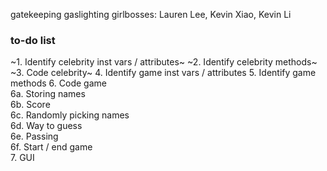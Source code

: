 gatekeeping gaslighting girlbosses: Lauren Lee, Kevin Xiao, Kevin Li
### to-do list
~1. Identify celebrity inst vars / attributes~
~2. Identify celebrity methods~
~3. Code celebrity~
4. Identify game inst vars / attributes
5. Identify game methods
6. Code game  
  6a. Storing names  
  6b. Score  
  6c. Randomly picking names  
  6d. Way to guess  
  6e. Passing  
  6f. Start / end game  
7. GUI
